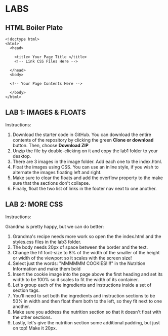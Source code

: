 # LABS

## HTML Boiler Plate

    <!doctype html>
    <html>
      <head>

        <title> Your Page Title </title>
        <!-- Link CSS Files Here -->

      </head>
      <body>

      <!-- Your Page Contents Here -->

      </body>
    </html>

## LAB 1: IMAGES & FLOATS
Instructions:

1. Download the starter code in GitHub.  You can download the entire contents of the repository by clicking the green **Clone or download** button.  Then, choose **Download ZIP**
2. Unzip the file by double-clicking on it and copy the lab1 folder to your desktop.
3. There are 3 images in the image folder.  Add each one to the index.html.
4. Float the images using CSS.  You can use an inline style, if you wish to alternate the images floating left and right.
5. Make sure to clear the floats and add the overflow property to the make sure that the sections don't collapse.
6. Finally, float the two list of links in the footer nav next to one another.


## LAB 2: MORE CSS
Instructions:

Grandma is pretty happy, but we can do better:

1. Grandma's recipe needs more work so open the the index.html and the styles.css files in the lab3 folder.
2. The body needs 20px of space between the border and the text.
3. Change the h1 font-size to 8% of the width of the smaller of the height or width of the viewport so it scales with the screen size!
4. Select just the words: "MMMMMM COOKIES!!!!" in the Nutrition Information and make them bold
5. Insert the cookie image into the page above the first heading and set its width to be 100% so it scales to fit the width of its container.
6. Let's group each of the ingredients and instructions inside a set of section tags.
7. You'll need to set both the ingredients and instruction sections to be 50% in width and then float them both to the left, so they fit next to one another.
8. Make sure you address the nutrition section so that it doesn't float with the other sections.
9. Lastly, let's give the nutrition section some additional padding, but just on top! Make it 20px.
